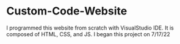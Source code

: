 # Custom-Code-Website
I programmed this website from scratch with VisualStudio IDE. It is composed of HTML, CSS, and JS. I began this project on 7/17/22

